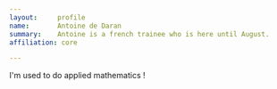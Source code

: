 ```yaml
---
layout:     profile
name:       Antoine de Daran
summary:    Antoine is a french trainee who is here until August.
affiliation: core

---
```


I'm used to do applied mathematics !
